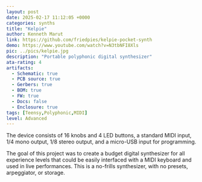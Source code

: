 ```yaml
---
layout: post
date: 2025-02-17 11:12:05 +0000
categories: synths
title: "Kelpie"
author: Kenneth Marut
link: https://github.com/friedpies/kelpie-pocket-synth
demo: https://www.youtube.com/watch?v=N3tbNFI8Xls
pic: ../pics/kelpie.jpg
description: "Portable polyphonic digital synthesizer"
ata-rating: 4
artifacts:
  - Schematic: true
  - PCB source: true
  - Gerbers: true
  - BOM: true
  - FW: true
  - Docs: false
  - Enclosure: true
tags: [Teensy,Polyphonic,MIDI]
level: Advanced
---
```


The device consists of 16 knobs and 4 LED buttons, a standard MIDI input, 1/4 mono output, 1/8 stereo output, and a micro-USB input for programming.

The goal of this project was to create a budget digital synthesizer for all experience levels that could be easily interfaced with a MIDI keyboard and used in live performances. This is a no-frills synthesizer, with no presets, arpeggiator, or storage.